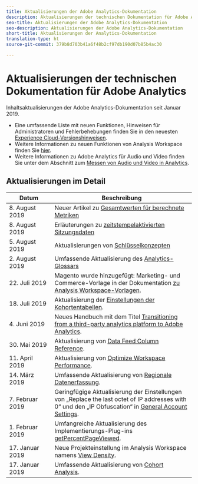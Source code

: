 ```yaml
---
title: Aktualisierungen der Adobe Analytics-Dokumentation
description: Aktualisierungen der technischen Dokumentation für Adobe Analytics
seo-title: Aktualisierungen der Adobe Analytics-Dokumentation
seo-description: Aktualisierungen der Adobe Analytics-Dokumentation
short-title: Aktualisierungen der Analytics-Dokumentation
translation-type: ht
source-git-commit: 379b8d703b41a6f48b2cf97db190d07b85b4ac30

---
```



# Aktualisierungen der technischen Dokumentation für Adobe Analytics

Inhaltsaktualisierungen der Adobe Analytics-Dokumentation seit Januar 2019.

* Eine umfassende Liste mit neuen Funktionen, Hinweisen für Administratoren und Fehlerbehebungen finden Sie in den neuesten [Experience Cloud-Versionshinweisen](https://marketing.adobe.com/resources/help/de_DE/whatsnew/).
* Weitere Informationen zu neuen Funktionen von Analysis Workspace finden Sie [hier](/help/analyze/analysis-workspace/new-features-in-analysis-workspace.md).
* Weitere Informationen zu Adobe Analytics für Audio und Video finden Sie unter dem Abschnitt zum [Messen von Audio und Video in Analytics](https://docs.adobe.com/content/help/de-DE/media-analytics/using/media-overview.html).

## Aktualisierungen im Detail

| Datum | Beschreibung |
|---|---|
| 8. August 2019 | Neuer Artikel zu [Gesamtwerten für berechnete Metriken](/help/components/c-calcmetrics/cm-totals.md) |
| 8. August 2019 | Erläuterungen zu [zeitstempelaktivierten Sitzungsdaten](/help/admin/admin/timestamp-optional.md) |
| 5. August 2019 | Aktualisierungen von [Schlüsselkonzepten](/help/analyze/reports-analytics/key-concepts.md) |
| 2. August 2019 | Umfassende Aktualisierung des [Analytics-Glossars](/help/technotes/terms.md) |
| 22. Juli 2019 | Magento wurde hinzugefügt: Marketing- und Commerce-Vorlage in der Dokumentation [zu Analysis Workspace-Vorlagen](/help/analyze/analysis-workspace/build-workspace-project/starter-projects.md). |
| 18. Juli 2019 | Aktualisierung der [Einstellungen der Kohortentabellen](/help/analyze/analysis-workspace/visualizations/cohort-table/t-cohort.md). |
| 4. Juni 2019 | Neues Handbuch mit dem Titel [Transitioning from a third-party analytics platform to Adobe Analytics](../technotes/ga-to-aa/home.md). |
| 30. Mai 2019 | Aktualisierung von [Data Feed Column Reference](../export/analytics-data-feed/c-df-contents/datafeeds-reference.md). |
| 11. April 2019 | Aktualisierung von [Optimize Workspace Performance](../analyze/analysis-workspace/optimizing-performance.md). |
| 14. März 2019 | Umfassende Aktualisierung von [Regionale Datenerfassung](../technotes/rdc/regional-data-collection.md). |
| 7. Februar 2019 | Geringfügige Aktualisierung der Einstellungen von „Replace the last octet of IP addresses with 0“ und den „IP Obfuscation“ in [General Account Settings](../admin/admin/general-acct-settings-admin.md). |
| 1. Februar 2019 | Umfangreiche Aktualisierung des Implementierungs-Plug-ins [getPercentPageViewed](../implement/js-implementation/plugins/getpercentpageviewed.md). |
| 17. Januar 2019 | Neue Projekteinstellung im Analysis Workspace namens [View Density](../analyze/analysis-workspace/build-workspace-project/view-density.md). |
| 17. Januar 2019 | Umfassende Aktualisierung von [Cohort Analysis](../analyze/analysis-workspace/visualizations/cohort-table/cohort-analysis.md). |
